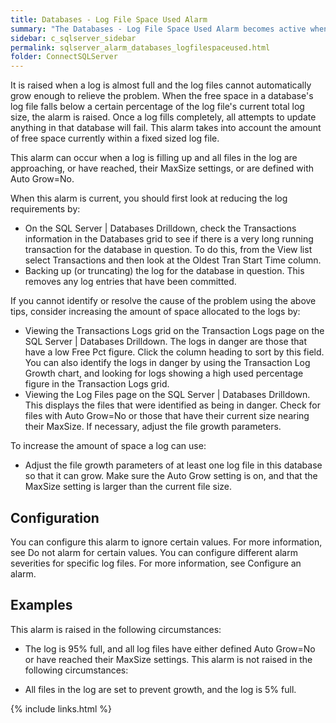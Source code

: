 ```yaml
---
title: Databases - Log File Space Used Alarm
summary: "The Databases - Log File Space Used Alarm becomes active when a log in any database is in danger of filling."
sidebar: c_sqlserver_sidebar
permalink: sqlserver_alarm_databases_logfilespaceused.html
folder: ConnectSQLServer
---
```



It is raised when a log is almost full and the log files cannot automatically grow enough to relieve the problem. When the free space in a database's log file falls below a certain percentage of the log file's current total log size, the alarm is raised. Once a log fills completely, all attempts to update anything in that database will fail. This alarm takes into account the amount of free space currently within a fixed sized log file.

This alarm can occur when a log is filling up and all files in the log are approaching, or have reached, their MaxSize settings, or are defined with Auto Grow=No.

When this alarm is current, you should first look at reducing the log requirements by:

* On the SQL Server \| Databases Drilldown, check the Transactions information in the Databases grid to see if there is a very long running transaction for the database in question. To do this, from the View list select Transactions and then look at the Oldest Tran Start Time column.
* Backing up (or truncating) the log for the database in question. This removes any log entries that have been committed.

If you cannot identify or resolve the cause of the problem using the above tips, consider increasing the amount of space allocated to the logs by:

* Viewing the Transactions Logs grid on the Transaction Logs page on the SQL Server \| Databases Drilldown. The logs in danger are those that have a low Free Pct figure. Click the column heading to sort by this field. You can also identify the logs in danger by using the Transaction Log Growth chart, and looking for logs showing a high used percentage figure in the Transaction Logs grid.
* Viewing the Log Files page on the SQL Server \| Databases Drilldown. This displays the files that were identified as being in danger. Check for files with Auto Grow=No or those that have their current size nearing their MaxSize. If necessary, adjust the file growth parameters.

To increase the amount of space a log can use:

* Adjust the file growth parameters of at least one log file in this database so that it can grow. Make sure the Auto Grow setting is on, and that the MaxSize setting is larger than the current file size.

## Configuration

You can configure this alarm to ignore certain values. For more information, see Do not alarm for certain values.
You can configure different alarm severities for specific log files. For more information, see Configure an alarm.

## Examples

This alarm is raised in the following circumstances:

* The log is 95% full, and all log files have either defined Auto Grow=No or have reached their MaxSize settings.
This alarm is not raised in the following circumstances:

* All files in the log are set to prevent growth, and the log is 5% full.

{% include links.html %}
